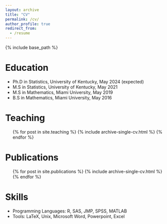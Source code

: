 ```yaml
---
layout: archive
title: "CV"
permalink: /cv/
author_profile: true
redirect_from:
  - /resume
---
```


{% include base_path %}

Education
======
* Ph.D in Statistics, University of Kentucky, May 2024 (expected)
* M.S in Statistics, University of Kentucky, May 2021
* M.S in Mathematics, Miami University, May 2019
* B.S in Mathematics, Miami University, May 2016

Teaching 
======
  <ul>{% for post in site.teaching %}
    {% include archive-single-cv.html %}
  {% endfor %}</ul>

Publications
======
  <ul>{% for post in site.publications %}
    {% include archive-single-cv.html %}
  {% endfor %}</ul>
  
  Skills
======
* Programming Languages: R, SAS, JMP, SPSS, MATLAB
* Tools: LaTeX, Unix, Microsoft Word, Powerpoint, Excel
